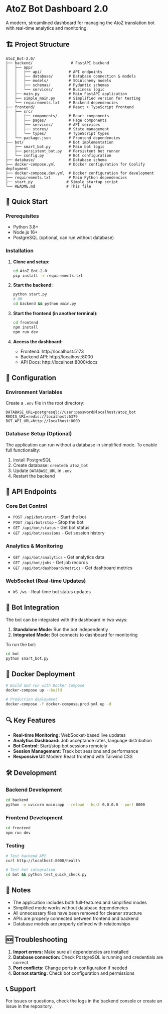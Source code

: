 # AtoZ Bot Dashboard 2.0

A modern, streamlined dashboard for managing the AtoZ translation bot with real-time analytics and monitoring.

## 🏗️ Project Structure

```
AtoZ_Bot-2.0/
├── backend/                 # FastAPI backend
│   ├── app/
│   │   ├── api/            # API endpoints
│   │   ├── database/       # Database connection & models
│   │   ├── models/         # SQLAlchemy models
│   │   ├── schemas/        # Pydantic schemas
│   │   └── services/       # Business logic
│   ├── main.py             # Main FastAPI application
│   ├── simple_main.py      # Simplified version for testing
│   └── requirements.txt    # Backend dependencies
├── frontend/               # React + TypeScript frontend
│   ├── src/
│   │   ├── components/     # React components
│   │   ├── pages/          # Page components
│   │   ├── services/       # API services
│   │   ├── stores/         # State management
│   │   └── types/          # TypeScript types
│   └── package.json        # Frontend dependencies
├── bot/                    # Bot implementation
│   ├── smart_bot.py        # Main bot logic
│   ├── persistent_bot.py   # Persistent bot runner
│   └── config.py           # Bot configuration
├── database/               # Database schema
├── docker-compose.yml      # Docker configuration for Coolify deployment
├── docker-compose.dev.yml  # Docker configuration for development
├── requirements.txt        # Main Python dependencies
├── start.py               # Simple startup script
└── README.md              # This file
```

## 🚀 Quick Start

### Prerequisites
- Python 3.8+
- Node.js 16+
- PostgreSQL (optional, can run without database)

### Installation

1. **Clone and setup:**
   ```bash
   cd AtoZ_Bot-2.0
   pip install -r requirements.txt
   ```

2. **Start the backend:**
   ```bash
   python start.py
   # OR
   cd backend && python main.py
   ```

3. **Start the frontend (in another terminal):**
   ```bash
   cd frontend
   npm install
   npm run dev
   ```

4. **Access the dashboard:**
   - Frontend: http://localhost:5173
   - Backend API: http://localhost:8000
   - API Docs: http://localhost:8000/docs

## 🔧 Configuration

### Environment Variables
Create a `.env` file in the root directory:
```env
DATABASE_URL=postgresql://user:password@localhost/atoz_bot
REDIS_URL=redis://localhost:6379
BOT_API_URL=http://localhost:8000
```

### Database Setup (Optional)
The application can run without a database in simplified mode. To enable full functionality:

1. Install PostgreSQL
2. Create database: `createdb atoz_bot`
3. Update `DATABASE_URL` in `.env`
4. Restart the backend

## 📡 API Endpoints

### Core Bot Control
- `POST /api/bot/start` - Start the bot
- `POST /api/bot/stop` - Stop the bot
- `GET /api/bot/status` - Get bot status
- `GET /api/bot/sessions` - Get session history

### Analytics & Monitoring
- `GET /api/bot/analytics` - Get analytics data
- `GET /api/bot/jobs` - Get job records
- `GET /api/bot/dashboard/metrics` - Get dashboard metrics

### WebSocket (Real-time Updates)
- `WS /ws` - Real-time bot status updates

## 🤖 Bot Integration

The bot can be integrated with the dashboard in two ways:

1. **Standalone Mode:** Run the bot independently
2. **Integrated Mode:** Bot connects to dashboard for monitoring

To run the bot:
```bash
cd bot
python smart_bot.py
```

## 🐳 Docker Deployment

```bash
# Build and run with Docker Compose
docker-compose up --build

# Production deployment
docker-compose -f docker-compose.prod.yml up -d
```

## 🔍 Key Features

- **Real-time Monitoring:** WebSocket-based live updates
- **Analytics Dashboard:** Job acceptance rates, language distribution
- **Bot Control:** Start/stop bot sessions remotely
- **Session Management:** Track bot sessions and performance
- **Responsive UI:** Modern React frontend with Tailwind CSS

## 🛠️ Development

### Backend Development
```bash
cd backend
python -m uvicorn main:app --reload --host 0.0.0.0 --port 8000
```

### Frontend Development
```bash
cd frontend
npm run dev
```

### Testing
```bash
# Test backend API
curl http://localhost:8000/health

# Test bot integration
cd bot && python test_quick_check.py
```

## 📝 Notes

- The application includes both full-featured and simplified modes
- Simplified mode works without database dependencies
- All unnecessary files have been removed for cleaner structure
- APIs are properly connected between frontend and backend
- Database models are properly defined with relationships

## 🆘 Troubleshooting

1. **Import errors:** Make sure all dependencies are installed
2. **Database connection:** Check PostgreSQL is running and credentials are correct
3. **Port conflicts:** Change ports in configuration if needed
4. **Bot not starting:** Check bot configuration and permissions

## 📞 Support

For issues or questions, check the logs in the backend console or create an issue in the repository.